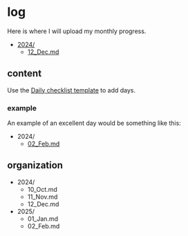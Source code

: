 # log

Here is where I will upload my monthly progress.

- [2024/](../log/2024/)
  - [12_Dec.md](../log/2024/12_Dec.md)

## content

Use the [Daily checklist template](../loops/daily_checklist.md) to add days.

### example

An example of an excellent day would be something like this:

- 2024/
  - [02_Feb.md](../log/2024/02_Feb-ex.md)

## organization

- 2024/
  - 10_Oct.md
  - 11_Nov.md
  - 12_Dec.md
- 2025/
  - 01_Jan.md
  - 02_Feb.md
